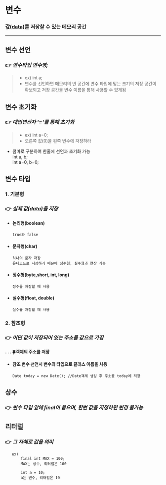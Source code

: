 #  변수
### 값(data)를 저장할 수 있는 메모리 공간
***
##  변수 선언
### 👉 *변수타입 변수명;*
> * ex)  int a;  
> * 변수를 선언하면 메모리의 빈 공간에 변수 타입에 맞는 크기의 
> 저장 공간이 확보되고 저장 공간을 변수 이름을 통해 사용할 수 있게됨

##  변수 초기화
### 👉 *대입연산자 '='를 통해 초기화*
> * ex)  int a=0;
> * 오른쪽 값(0)을 왼쪽 변수에 저장하라

* 콤마로 구분하여 한줄에 선언과 초기화 가능  
int a, b;  
int a=0, b=0;

##  변수 타입
### 1. 기본형
 ### 👉 *실제 값(data)을 저장*  
* #### 논리형(boolean)
      true와 false
* #### 문자형(char)
      하나의 문자 저장 
      유니코드로 저장하기 때문에 정수형, 실수형과 연산 가능
* #### 정수형(byte,short, int, long)
      정수를 저장할 때 사용
* #### 실수형(float, double)
      실수를 저장할 때 사용

### 2. 참조형
### 👉 *어떤 값이 저장되어 있는 주소를 값으로 가짐*  
#### .  . .   🍀객체의 주소를 저장
* #### 참조 변수 선언시 변수의 타입으로 클래스 이름을 사용
      Date today = new Date(); //Date객체 생성 후 주소를 today에 저장  


##  상수
### 👉 *변수 타입 앞에 final이 붙으며, 한번 값을 지정하면 변경 불가능*
##  리터럴
### 👉 *그 자체로 값을 의미*
       ex)
           final int MAX = 100; 
           MAX는 상수, 리터럴은 100
       
           int a = 10;
           a는 변수, 리터럴은 10

